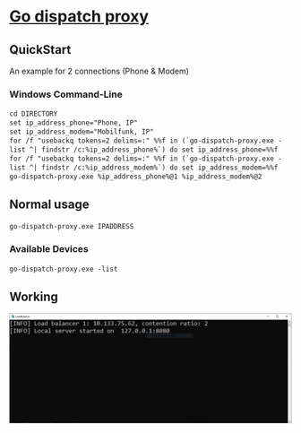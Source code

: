 # [Go dispatch proxy](https://github.com/extremecoders-re/go-dispatch-proxy)

## QuickStart

An example for 2 connections (Phone & Modem)

### Windows Command-Line

```
cd DIRECTORY
set ip_address_phone="Phone, IP"
set ip_address_modem="Mobilfunk, IP"
for /f "usebackq tokens=2 delims=:" %%f in (`go-dispatch-proxy.exe -list ^| findstr /c:%ip_address_phone%`) do set ip_address_phone=%%f
for /f "usebackq tokens=2 delims=:" %%f in (`go-dispatch-proxy.exe -list ^| findstr /c:%ip_address_modem%`) do set ip_address_modem=%%f
go-dispatch-proxy.exe %ip_address_phone%@1 %ip_address_modem%@2
```

## Normal usage

`go-dispatch-proxy.exe IPADDRESS`

### Available Devices
`go-dispatch-proxy.exe -list`

## Working

![Example](https://github.com/Neutromo/Dispatch/blob/master/example.JPG)
